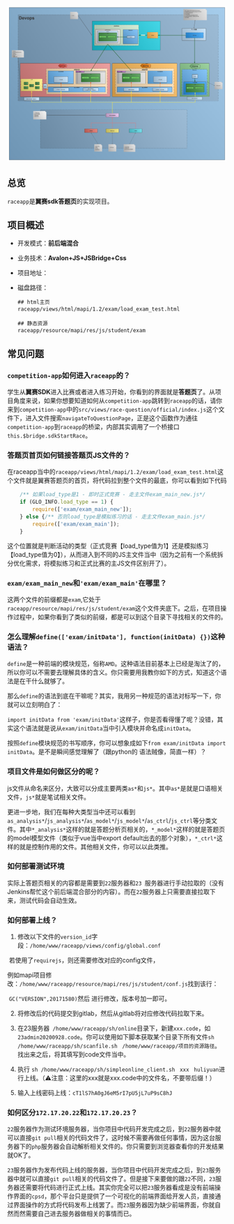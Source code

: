 ![img](../../../pic/Web开发流程图.png)
## 总览

`raceapp`是**翼赛sdk答题页**的实现项目。

## 项目概述

- 开发模式：**前后端混合**

- 业务技术：**Avalon+JS+JSBridge+Css**

- 项目地址：

- 磁盘路径：

  ```shell
  ## html主页
  raceapp/views/html/mapi/1.2/exam/load_exam_test.html
  
  ## 静态资源
  raceapp/resource/mapi/res/js/student/exam
  ```

## 常见问题

### `competition-app`如何进入`raceapp`的？

学生从**翼赛SDK**进入比赛或者进入练习开始，你看到的界面就是**答题页**了。从项目角度来说，如果你想要知道如何从`competition-app`跳转到`raceapp`的话，请你来到`competition-app`中的`src/views/race-question/official/index.js`这个文件下，进入文件搜索`navigateToQuestionPage`，正是这个函数作为通往`competition-app`到`raceapp`的桥梁，内部其实调用了一个桥接口`this.$bridge.sdkStartRace`。



### 答题页首页如何链接答题页JS文件的？

在raceapp当中的`raceapp/views/html/mapi/1.2/exam/load_exam_test.html`这个文件就是翼赛答题页的首页，将代码拉到整个文件的最底，你可以看到如下代码

```js
	/** 如果load_type是1 - 即时正式竞赛 - 走主文件exam_main_new.js*/
	if (GLO_INFO.load_type == 1) {
		require(['exam/exam_main_new']);
	} else {/** 否则load_type是模拟练习的话 - 走主文件exam_main.js*/
		require(['exam/exam_main']);
	}
```

这个位置就是判断活动的类型（正式竞赛【load_type值为1】还是模拟练习【load_type值为0】），从而进入到不同的JS主文件当中（因为之前有一个系统拆分优化需求，将模拟练习和正式比赛的主JS文件区别开了）。



### `exam/exam_main_new`和`'exam/exam_main'`在哪里？

这两个文件的前缀都是`exam`,它处于`raceapp/resource/mapi/res/js/student/exam`这个文件夹底下。之后，在项目操作过程中，如果你看到了类似的前缀，都是可以到这个目录下寻找相关的文件的。



### 怎么理解`define(['exam/initData'], function(initData) {})`这种语法？

`define`是一种前端的模块规范，俗称`AMD`。这种语法目前基本上已经是淘汰了的，所以你可以不需要去理解具体的含义。你只需要用我教你如下的方式，知道这个语法是在干什么就够了。

那么`define`的语法到底在干嘛呢？其实，我用另一种规范的语法对标写一下，你就可以立刻明白了：

`import initData from 'exam/initData'`这样子，你是否看得懂了呢？没错，其实这个语法就是说从`exam/initData`当中引入模块并命名成`initData`。

按照`define`模块规范的书写顺序，你可以想象成如下`from exam/initData import initData`。是不是瞬间感觉理解了（跟python的 语法贼像，简直一样）？



### 项目文件是如何做区分的呢？

js文件从命名来区分，大致可以分成主要两类`as*`和`js*`。其中`as*`是就是口语相关文件，`js*`就是笔试相关文件。

更进一步地，我们在每种大类型当中还可以看到`as_analysis*`/`js_analysis*`/`as_model*`/`js_model*`/`as_ctrl`/`js_ctrl`等分类文件。其中`*_analysis*`这样的就是答题分析页相关的，`*_model*`这样的就是答题页的model模型文件（类似于vue当中export default出去的那个对象），`*_ctrl*`这样的就是控制作用的文件。其他相关文件，你可以以此类推。



### 如何部署测试环境

实际上答题页相关的内容都是需要到`22`服务器和`23	`服务器进行手动拉取的（没有Jenkins帮忙这个前后端混合部分的内容）。而在`22`服务器上只需要直接拉取下来，测试代码会自动生效。



### 如何部署上线？

1. 修改以下文件的`version_id`字段：`/home/www/raceapp/views/config/global.conf`

​        若使用了`requirejs`，则还需要修改对应的config文件，

​        例如mapi项目修改：`/home/www/raceapp/resource/mapi/res/js/student/conf.js`找到该行： 

​        `GC("VERSION",20171580)`然后   进行修改，版本号加一即可。

2. 将修改后的代码提交到gitlab，然后从gitlab将对应修改代码拉取下来。

3. 在23服务器` /home/www/raceapp/sh/online`目录下，新建`xxx.code`，如`23admin20200928.code`。你可以使用如下脚本获取某个目录下所有文件`sh /home/www/raceapp/sh/scanfile.sh ` `/home/www/raceapp/项目的资源路径`。找出来之后，将其填写到code文件当中。
4. 执行 `sh /home/www/raceapp/sh/simpleonline_client.sh ` `xxx ` `huliyuan`进行上线。（⚠️注意：这里的xxx就是xxx.code中的文件名，不要带后缀！）
5. 输入上线密码上线：`cT1lS7hA0gJ6eM5rI7pU5jL7uP9sC8hJ`



### 如何区分`172.17.20.22`和`172.17.20.23`？

`22`服务器作为测试环境服务器，当你项目中代码开发完成之后，到`22`服务器中就可以直接`git pull`相关的代码文件了，这时候不需要再做任何事情，因为这台服务器下的`php`服务器会自动解析相关文件的。你只需要到浏览器查看你的开发结果就OK了。

`23`服务器作为发布代码上线的服务器，当你项目中代码开发完成之后，到`23`服务器中就可以直接`git pull`相关的代码文件了。但是接下来要做的跟`22`不同，`23`服务器还需要将代码进行正式上线。其实你完全可以把`23`服务器看成是没有前端操作界面的`cpsd`，那个平台只是提供了一个可视化的前端界面给开发人员，直接通过界面操作的方式将代码发布上线罢了。而`23`服务器因为缺少前端界面，你就自然而然需要自己进去服务器做相关的事情而已。
